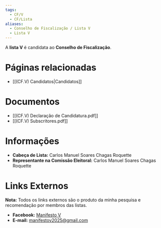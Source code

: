 ```yaml
---
tags:
  - CF/V
  - CF/Lista
aliases:
  - Conselho de Fiscalização / Lista V
  - Lista V
---
```

A **lista V** é candidata ao **Conselho de Fiscalização**.

# Páginas relacionadas

- [[(CF.V) Candidatos|Candidatos]]

# Documentos

- [[(CF.V) Declaração de Candidatura.pdf]]
- [[(CF.V) Subscritores.pdf]]

# Informações

- **Cabeça de Lista:** Carlos Manuel Soares Chagas Roquette
- **Representante na Comissão Eleitoral:** Carlos Manuel Soares Chagas Roquette

# Links Externos

**Nota:** Todos os links externos são o produto da minha pesquisa e recomendação por membros das listas.

- **Facebook:** [Manifesto V](https://www.facebook.com/profile.php?id=61567299449504)
- **E-mail:** [manifestov2025@gmail.com](mailto:manifestov2025@gmail.com)
